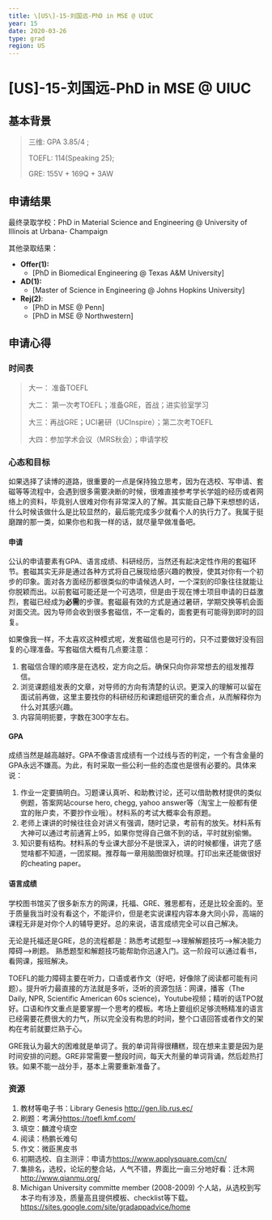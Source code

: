 ```yaml
---
title: \[US\]-15-刘国远-PhD in MSE @ UIUC
year: 15
date: 2020-03-26
type: grad
region: US
---
```


# \[US\]-15-刘国远-PhD in MSE @ UIUC

## 基本背景

> 三维: GPA 3.85/4 ;
>
> TOEFL: 114(Speaking 25);
>
> GRE: 155V + 169Q + 3AW

## 申请结果

最终录取学校：PhD in Material Science and Engineering @ University of Illinois at Urbana- Champaign

其他录取结果：

* **Offer\(1\):**
  * \[PhD in Biomedical Engineering @ Texas A&M University\]
* **AD\(1\):**
  * \[Master of Science in Engineering @ Johns Hopkins University\]
* **Rej\(2\)**:
  * \[PhD in MSE @ Penn\]
  * \[PhD in MSE @ Northwestern\]

## 申请心得

### 时间表

> 大一： 准备TOEFL
>
> 大二： 第一次考TOEFL；准备GRE，首战；进实验室学习
>
> 大三：再战GRE；UCI暑研（UCInspire）；第二次考TOEFL
>
> 大四：参加学术会议（MRS秋会）；申请学校

### 心态和目标

如果选择了读博的道路，很重要的一点是保持独立思考，因为在选校、写申请、套磁等等流程中，会遇到很多需要决断的时候，很难直接参考学长学姐的经历或者网络上的资料，毕竟别人很难对你有非常深入的了解。其实能自己静下来想想的话，什么时候该做什么是比较显然的，最后能完成多少就看个人的执行力了。我属于挺磨蹭的那一类，如果你也和我一样的话，就尽量早做准备吧。

#### 申请

公认的申请要素有GPA、语言成绩、科研经历，当然还有起决定性作用的套磁环节。套磁其实无非是通过各种方式将自己展现给感兴趣的教授，使其对你有一个初步的印象。面对各方面经历都很类似的申请候选人时，一个深刻的印象往往就能让你脱颖而出。以前套磁可能还是一个可选项，但是由于现在博士项目申请的日益激烈，套磁已经成为**必需**的步骤。套磁最有效的方式是通过暑研，学期交换等机会面对面交流。因为导师会收到很多套磁信，不一定看的，面套更有可能得到即时的回复。

如果像我一样，不太喜欢这种模式呢，发套磁信也是可行的，只不过要做好没有回复的心理准备。写套磁信大概有几点要注意：

1. 套磁信合理的顺序是在选校，定方向之后。确保只向你非常想去的组发推荐信。
2. 浏览课题组发表的文章，对导师的方向有清楚的认识。更深入的理解可以留在面试前再做，这里主要找你的科研经历和课题组研究的重合点，从而解释你为什么对其感兴趣。
3. 内容简明扼要，字数在300字左右。

#### GPA

成绩当然是越高越好。GPA不像语言成绩有一个过线与否的判定，一个有含金量的GPA永远不嫌高。为此，有时采取一些公利一些的态度也是很有必要的。具体来说：

1. 作业一定要搞明白。习题课认真听、和助教讨论，还可以借助教材提供的类似例题，答案网站course hero, chegg, yahoo answer等（淘宝上一般都有便宜的账户卖，不要抄作业哦）。材料系的考试大概率会有原题。
2. 老师上课讲的时候往往会对讲义有强调，随时记录，考前有的放矢。材料系有大神可以通过考前通宵上95，如果你觉得自己做不到的话，平时就别偷懒。
3. 知识要有结构。材料系的专业课大部分不是很深入，讲的时候都懂，讲完了感觉啥都不知道，一团浆糊。推荐每一章用脑图做好梳理。打印出来还能做很好的cheating paper。

#### 语言成绩

学校图书馆买了很多新东方的网课，托福、GRE、雅思都有，还是比较全面的。至于质量我当时没有看这个，不能评价，但是老实说课程内容本身大同小异，高端的课程无非是对你个人的辅导更好。总的来说，语言成绩完全可以自己解决。

无论是托福还是GRE，总的流程都是：熟悉考试题型-->理解解题技巧-->解决能力障碍-->刷题。 熟悉题型和解题技巧能帮助你迅速入门。这一阶段可以通过看书，看网课，报班解决。

TOEFL的能力障碍主要在听力，口语或者作文（好吧，好像除了阅读都可能有问题）。提升听力最直接的方法就是多听，泛听的资源包括：网课，播客（The Daily, NPR, Scientific American 60s science)，Youtube视频；精听的话TPO就好。口语和作文重点是要掌握一个思考的模板。考场上要组织足够流畅精准的语言已经需要花费很大的力气，所以完全没有构思的时间，整个口语回答或者作文的架构在考前就要烂熟于心。

GRE我认为最大的困难就是单词了。我的单词背得很糟糕，现在想来主要是因为是时间安排的问题。GRE非常需要一整段时间，每天大剂量的单词背诵，然后趁热打铁。如果不能一战分手，基本上需要重新准备了。


### 资源

1. 教材等电子书：Library Genesis <http://gen.lib.rus.ec/>
2. 刷题：考满分<https://toefl.kmf.com/>
3. 填空：麟渡兮填空
4. 阅读：杨鹏长难句
5. 作文：微臣黑皮书
6. 初期选校、自主测评：申请方<https://www.applysquare.com/cn/>
7. 集排名，选校，论坛的整合站，人气不错，界面比一亩三分地好看：迁木网<http://www.qianmu.org/>
8. Michigan University committe member (2008-2009) 个人站，从选校到写本子均有涉及，质量高且提供模板、checklist等下载。<https://sites.google.com/site/gradappadvice/home>
